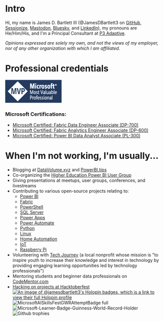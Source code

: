 # Intro
Hi, my name is James D. Bartlett III (@JamesDBartlett3 on [GitHub](https://github.com/JamesDBartlett3), [Sessionize](https://sessionize.com/JamesDBartlett3), [Mastodon](https://techhub.social/@JamesDBartlett3), [Bluesky](https://bsky.app/profile/jamesdbartlett3.bsky.social), and [LinkedIn](https://linkedin.com/in/jamesdbartlett3)), my pronouns are He/Him/His, and I'm a Principal Consultant at [P3 Adaptive](https://p3adaptive.com/).  
  
_Opinions expressed are solely my own, and not the views of my employer, nor of any other organization with which I am affiliated._

# Professional credentials
  
[![Microsoft Data Platform MVP (Most Valuable Professional)](assets/MVP_Badge_Horizontal_Secondary_DarkBlue7694_RGB.png)](https://mvp.microsoft.com/en-US/mvp/profile/94414f71-47ad-4c1e-8833-f5a6642299bb)

### Microsoft Certifications:
- [Microsoft Certified: Fabric Data Engineer Associate (DP-700)](https://learn.microsoft.com/api/credentials/share/en-us/JamesDBartlett3/774A1D626D81FD8)
- [Microsoft Certified: Fabric Analytics Engineer Associate (DP-600)](https://learn.microsoft.com/api/credentials/share/en-us/JamesDBartlett3/EB0E7F1DF2C5D9A3)
- [Microsoft Certified: Power BI Data Analyst Associate (PL-300)](https://learn.microsoft.com/api/credentials/share/en-us/JamesDBartlett3/5CA9E345DCCD8B6D)

# When I'm not working, I'm usually...
- Blogging at [DataVolume.xyz](https://datavolume.xyz) and [PowerBI.tips](https://powerbi.tips/author/jamesdbartlett3)
- Co-organizing the [Higher Education Power BI User Group](https://meetup.com/higher-education-power-bi-user-group/)
- Giving presentations at meetups, user groups, conferences, and livestreams
- Contributing to various open-source projects relating to:
  - [Power BI](https://powerbi.com)
  - [Fabric](https://www.microsoft.com/microsoft-fabric)
  - [PowerShell](https://github.com/PowerShell/PowerShell)
  - [SQL Server](https://microsoft.com/sql-server)
  - [Power Apps](https://make.powerapps.com)
  - [Power Automate](https://powerautomate.microsoft.com)
  - [Python](https://python.org)
  - [Linux](https://kernel.org)
  - [Home Automation](https://wikipedia.org/wiki/Home_automation)
  - [IoT](https://wikipedia.org/wiki/Internet_of_things)
  - [Raspberry Pi](https://raspberrypi.org)  
- Volunteering with [Tech Journey](https://techjourney.org) (a local nonprofit whose mission is "to inspire youth to increase their knowledge and interest in technology by providing engaging learning opportunities led by technology professionals")
- Mentoring students and beginner data professionals on [CodeMentor.com](https://www.codementor.io/@jamesdbartlett3)
- [Hacking on projects at Hacktoberfest](https://hacktoberfest.com)
[![An image of @jamesdbartlett3's Holopin badges, which is a link to view their full Holopin profile](https://holopin.me/jamesdbartlett3)](https://holopin.io/@jamesdbartlett3)
![MicrosoftAISkillsFestGWRAttemptBadge full](https://github.com/user-attachments/assets/6285a545-84e4-4edf-9425-ee1b4cc5fce4)
![Microsoft-Learner-Badge-Guinness-World-Record-Holder](https://github.com/user-attachments/assets/2c205d6c-eba1-4462-b5d2-03a7438db446)  
![Github trophies](https://github-profile-trophy.vercel.app/?username=JamesDBartlett3&margin-w=15&margin-h=15&theme=dracula&title=MultiLanguage,Issues,Repositories,Stars,Commits,Followers,PullRequest,Experience)


<!--
**JamesDBartlett3/JamesDBartlett3** is a ✨ _special_ ✨ repository because its `README.md` (this file) appears on your GitHub profile.

Here are some ideas to get you started:

- 🔭 I’m currently working on ...
- 🌱 I’m currently learning ...
- 👯 I’m looking to collaborate on ...
- 🤔 I’m looking for help with ...
- 💬 Ask me about ...
- 📫 How to reach me: ...
- 😄 Pronouns: ...
- ⚡ Fun fact: ...
-->
